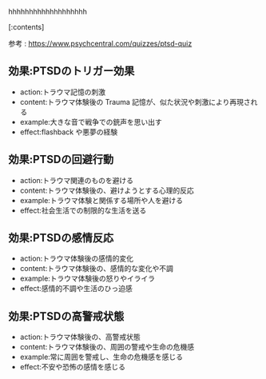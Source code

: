 

hhhhhhhhhhhhhhhhhhh
    
[:contents]

参考 : https://www.psychcentral.com/quizzes/ptsd-quiz

## 効果:PTSDのトリガー効果
- action:トラウマ記憶の刺激
- content:トラウマ体験後の Trauma 記憶が、似た状況や刺激により再現される
- example:大きな音で戦争での銃声を思い出す
- effect:flashback や悪夢の経験

## 効果:PTSDの回避行動
- action:トラウマ関連のものを避ける
- content:トラウマ体験後の、避けようとする心理的反応
- example:トラウマ体験と関係する場所や人を避ける
- effect:社会生活での制限的な生活を送る

## 効果:PTSDの感情反応
- action:トラウマ体験後の感情的変化
- content:トラウマ体験後の、感情的な変化や不調
- example:トラウマ体験後の怒りやイライラ
- effect:感情的不調や生活のひっ迫感

## 効果:PTSDの高警戒状態
- action:トラウマ体験後の、高警戒状態
- content:トラウマ体験後の、周囲の警戒や生命の危機感
- example:常に周囲を警戒し、生命の危機感を感じる
- effect:不安や恐怖の感情を感じる

    